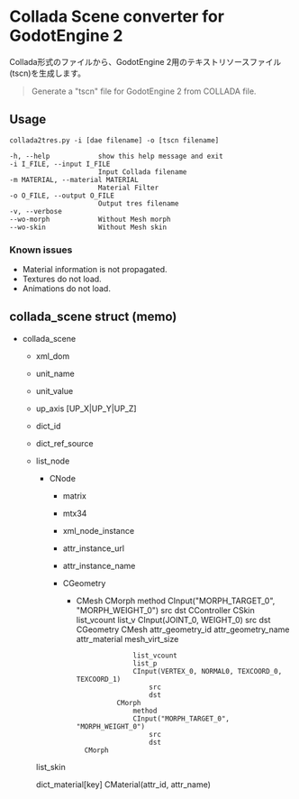 # Collada Scene converter for GodotEngine 2

Collada形式のファイルから、GodotEngine 2用のテキストリソースファイル(tscn)を生成します。

> Generate a "tscn" file for GodotEngine 2 from COLLADA file.


## Usage

```
collada2tres.py -i [dae filename] -o [tscn filename]

-h, --help            show this help message and exit
-i I_FILE, --input I_FILE
                      Input Collada filename
-m MATERIAL, --material MATERIAL
                      Material Filter
-o O_FILE, --output O_FILE
                      Output tres filename
-v, --verbose
--wo-morph            Without Mesh morph
--wo-skin             Without Mesh skin
```


### Known issues

* Material information is not propagated.
* Textures do not load.
* Animations do not load.


## collada_scene struct (memo)

* collada_scene
  * xml_dom
  * unit_name
  * unit_value
  * up_axis [UP_X|UP_Y|UP_Z]
  * dict_id
  * dict_ref_source
  * list_node
    * CNode
      * matrix
      * mtx34
      * xml_node_instance
      * attr_instance_url
      * attr_instance_name

      * CGeometry
        * CMesh
                CMorph
                    method
                    CInput("MORPH_TARGET_0", "MORPH_WEIGHT_0")
                        src
                        dst
            CController
                CSkin
                    list_vcount
                    list_v
                    CInput(JOINT_0, WEIGHT_0)
                        src
                        dst
                    CGeometry
                        CMesh
                            attr_geometry_id
                            attr_geometry_name
                            attr_material
                            mesh_virt_size

                            list_vcount
                            list_p
                            CInput(VERTEX_0, NORMAL0, TEXCOORD_0, TEXCOORD_1)
                                src
                                dst
                        CMorph
                            method
                            CInput("MORPH_TARGET_0", "MORPH_WEIGHT_0")
                                src
                                dst
                CMorph

    list_skin

    dict_material[key]
        CMaterial(attr_id, attr_name)
